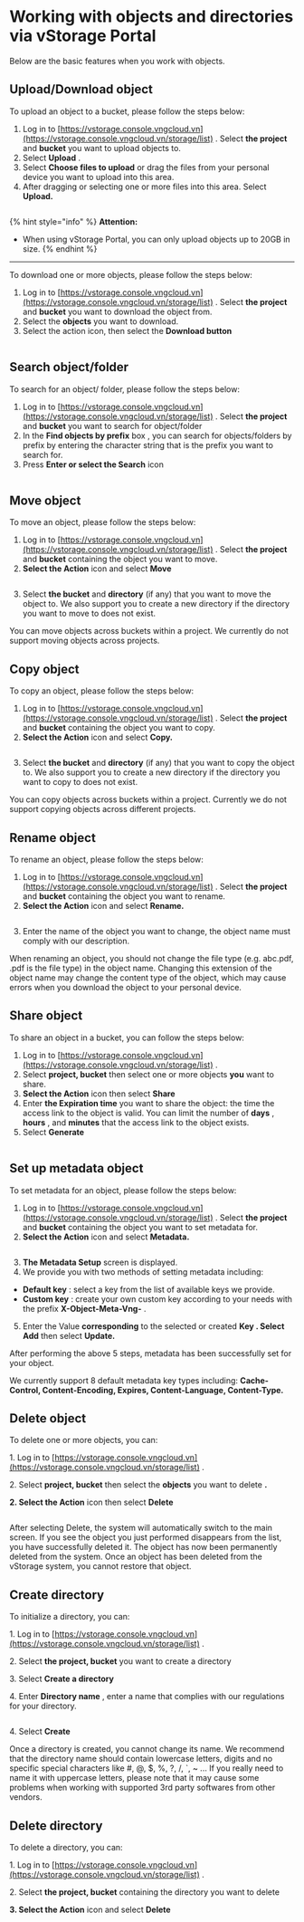 # Working with objects and directories via vStorage Portal

Below are the basic features when you work with objects.

## Upload/Download object <a href="#upload-download-object" id="upload-download-object"></a>

To upload an object to a bucket, please follow the steps below:

1. Log in to [https://vstorage.console.vngcloud.vn](https://vstorage.console.vngcloud.vn/storage/list) . Select **the project** and **bucket** you want to upload objects to.
2. Select **Upload** .
3. Select **Choose files to upload** or drag the files from your personal device you want to upload into this area.
4. After dragging or selecting one or more files into this area. Select **Upload.**

<figure><img src="../../../../../.gitbook/assets/image (80).png" alt=""><figcaption></figcaption></figure>

{% hint style="info" %}
**Attention:**

* When using vStorage Portal, you can only upload objects up to 20GB in size.
{% endhint %}

***

To download one or more objects, please follow the steps below:

1. Log in to [https://vstorage.console.vngcloud.vn](https://vstorage.console.vngcloud.vn/storage/list) . Select **the project** and **bucket** you want to download the object from.
2. Select the **objects** you want to download.
3. Select the action icon, then select the **Download button**

<figure><img src="../../../../../.gitbook/assets/image (1) (1) (1) (1) (1).png" alt=""><figcaption></figcaption></figure>

## Search object/folder <a href="#tim-kiem-object-folder" id="tim-kiem-object-folder"></a>

To search for an object/ folder, please follow the steps below:

1. Log in to [https://vstorage.console.vngcloud.vn](https://vstorage.console.vngcloud.vn/storage/list) . Select **the project** and **bucket** you want to search for object/folder
2. In the **Find objects by prefix** box , you can search for objects/folders by prefix by entering the character string that is the prefix you want to search for.
3. Press **Enter or select the Search** icon

<figure><img src="../../../../../.gitbook/assets/image (2) (1) (1) (1).png" alt=""><figcaption></figcaption></figure>

## Move object <a href="#di-chuyen-object" id="di-chuyen-object"></a>

To move an object, please follow the steps below:

1. Log in to [https://vstorage.console.vngcloud.vn](https://vstorage.console.vngcloud.vn/storage/list) . Select **the project** and **bucket** containing the object you want to move.
2. **Select the Action** icon and select **Move**

<figure><img src="../../../../../.gitbook/assets/image (3) (1) (1) (1).png" alt=""><figcaption></figcaption></figure>

3. Select **the bucket** and **directory** (if any) that you want to move the object to. We also support you to create a new directory if the directory you want to move to does not exist.

You can move objects across buckets within a project. We currently do not support moving objects across projects.

## Copy object <a href="#sao-chep-object" id="sao-chep-object"></a>

To copy an object, please follow the steps below:

1. Log in to [https://vstorage.console.vngcloud.vn](https://vstorage.console.vngcloud.vn/storage/list) . Select **the project** and **bucket** containing the object you want to copy.
2. **Select the Action** icon and select **Copy.**

<figure><img src="../../../../../.gitbook/assets/image (4) (1) (1).png" alt=""><figcaption></figcaption></figure>

3. Select **the bucket** and **directory** (if any) that you want to copy the object to. We also support you to create a new directory if the directory you want to copy to does not exist.

You can copy objects across buckets within a project. Currently we do not support copying objects across different projects.

## Rename object <a href="#doi-ten-object" id="doi-ten-object"></a>

To rename an object, please follow the steps below:

1. Log in to [https://vstorage.console.vngcloud.vn](https://vstorage.console.vngcloud.vn/storage/list) . Select **the project** and **bucket** containing the object you want to rename.
2. **Select the Action** icon and select **Rename.**

<figure><img src="../../../../../.gitbook/assets/image (5) (1) (1).png" alt=""><figcaption></figcaption></figure>

3. Enter the name of the object you want to change, the object name must comply with our description.

When renaming an object, you should not change the file type (e.g. abc.pdf, .pdf is the file type) in the object name. Changing this extension of the object name may change the content type of the object, which may cause errors when you download the object to your personal device.

## Share object <a href="#chia-se-object" id="chia-se-object"></a>

To share an object in a bucket, you can follow the steps below:

1. Log in to [https://vstorage.console.vngcloud.vn](https://vstorage.console.vngcloud.vn/storage/list) .
2. Select **project, bucket** then select one or more objects **you** want to share.
3. **Select the Action** icon then select **Share**
4. Enter **the Expiration time** you want to share the object: the time the access link to the object is valid. You can limit the number of **days** , **hours** , and **minutes** that the access link to the object exists.
5. Select **Generate**

<figure><img src="../../../../../.gitbook/assets/image (6) (1) (1).png" alt=""><figcaption></figcaption></figure>

## Set up metadata object <a href="#thiet-lap-metadata-object" id="thiet-lap-metadata-object"></a>

To set metadata for an object, please follow the steps below:

1. Log in to [https://vstorage.console.vngcloud.vn](https://vstorage.console.vngcloud.vn/storage/list) . Select **the project** and **bucket** containing the object you want to set metadata for.
2. **Select the Action** icon and select **Metadata.**

<figure><img src="../../../../../.gitbook/assets/image (7) (1) (1).png" alt=""><figcaption></figcaption></figure>

3. **The Metadata Setup** screen is displayed.
4. We provide you with two methods of setting metadata including:

* **Default key** : select a key from the list of available keys we provide.
* **Custom key** : create your own custom key according to your needs with the prefix **X-Object-Meta-Vng-** .

5. Enter the Value **corresponding** to the selected or created **Key . Select Add** then select **Update.**

After performing the above 5 steps, metadata has been successfully set for your object.

We currently support 8 default metadata key types including: **Cache-Control, Content-Encoding, Expires, Content-Language, Content-Type.**

## Delete object <a href="#xoa-object" id="xoa-object"></a>

To delete one or more objects, you can:

1\. Log in to [https://vstorage.console.vngcloud.vn](https://vstorage.console.vngcloud.vn/storage/list) .

2\. Select **project, bucket** then select the **objects** you want to delete **.**

**2. Select the Action** icon then select **Delete**

<figure><img src="../../../../../.gitbook/assets/image (8) (1) (1).png" alt=""><figcaption></figcaption></figure>

After selecting Delete, the system will automatically switch to the main screen. If you see the object you just performed disappears from the list, you have successfully deleted it. The object has now been permanently deleted from the system. Once an object has been deleted from the vStorage system, you cannot restore that object.

## Create directory <a href="#khoi-tao-directory" id="khoi-tao-directory"></a>

To initialize a directory, you can:

1\. Log in to [https://vstorage.console.vngcloud.vn](https://vstorage.console.vngcloud.vn/storage/list) .

2\. Select **the project, bucket** you want to create a directory

3\. Select **Create a directory**

4\. Enter **Directory name** , enter a name that complies with our regulations for your directory.

<figure><img src="../../../../../.gitbook/assets/image (9) (1) (1).png" alt=""><figcaption></figcaption></figure>

4\. Select **Create**

Once a directory is created, you cannot change its name. We recommend that the directory name should contain lowercase letters, digits and no specific special characters like #, @, $, %, ?, /, \`, \~ ... If you really need to name it with uppercase letters, please note that it may cause some problems when working with supported 3rd party softwares from other vendors.

## Delete directory <a href="#xoa-directory" id="xoa-directory"></a>

To delete a directory, you can:

1\. Log in to [https://vstorage.console.vngcloud.vn](https://vstorage.console.vngcloud.vn/storage/list) .

2\. Select **the project, bucket** containing the directory you want to delete

**3. Select the Action** icon and select **Delete**

<figure><img src="../../../../../.gitbook/assets/image (10) (1) (1).png" alt=""><figcaption></figcaption></figure>
